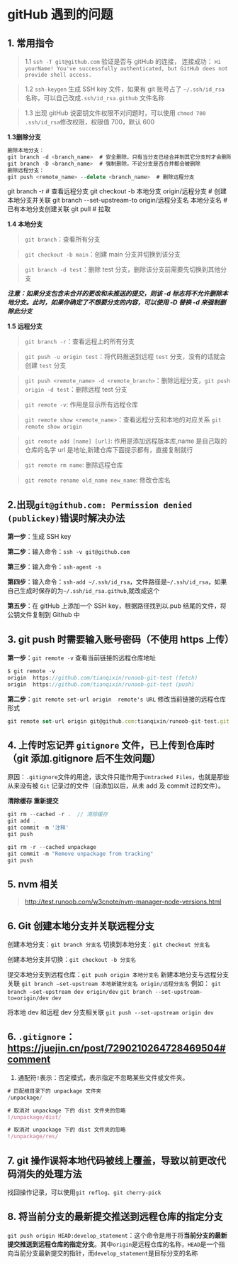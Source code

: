 # gitHub 遇到的问题

## 1. 常用指令

> 1.1 `ssh -T git@github.com` 验证是否与 gitHub 的连接，
> 连接成功： `Hi yourName! You've successfully authenticated, but GitHub does not provide shell access.`

> 1.2 `ssh-keygen` 生成 SSH key 文件，如果有 git 账号占了 `~/.ssh/id_rsa`名称，可以自己改成`.ssh/id_rsa.github` 文件名称

> 1.3 出现 gitHub 说密钥文件权限不对问题时，可以使用 `chmod 700 .ssh/id_rsa`修改权限，权限值 700，默认 600

**1.3删除分支**

```js
删除本地分支：
git branch -d <branch_name>  # 安全删除，只有当分支已经合并到其它分支时才会删除
git branch -D <branch_name>  # 强制删除，不论分支是否合并都会被删除
删除远程分支：
git push <remote_name> --delete <branch_name>  # 删除远程分支
```

git branch -r  # 查看远程分支
git checkout -b 本地分支 origin/远程分支  # 创建本地分支并关联
git branch --set-upstream-to origin/远程分支名 本地分支名  # 已有本地分支创建关联
git pull  # 拉取

**1.4 本地分支**

> `git branch`：查看所有分支

> `git checkout -b main`：创建 main 分支并切换到该分支

> `git branch -d test`：删除 test 分支，删除该分支前需要先切换到其他分支

**_注意：如果分支包含未合并的更改和未推送的提交，则该 -d 标志将不允许删除本地分支。此时，如果你确定了不想要分支的内容，可以使用 -D 替换 -d 来强制删除此分支_**

**1.5 远程分支**

> `git branch -r`：查看远程上的所有分支

> `git push -u origin test`：将代码推送到远程 `test` 分支，没有的话就会创建 `test` 分支

> `git push <remote_name> -d <remote_branch>`：删除远程分支，`git push origin -d test`：删除远程 test 分支

> `git remote -v`: 作用是显示所有远程仓库

> `git remote show <remote_name>`：查看远程分支和本地的对应关系 `git remote show origin`

> `git remote add [name] [url]`: 作用是添加远程版本库,name 是自己取的仓库的名字 url 是地址,新建仓库下面提示都有，直接复制就行

> `git remote rm name`: 删除远程仓库

> `git remote rename old_name new_name`: 修改仓库名

## 2.出现`git@github.com: Permission denied (publickey)`错误时解决办法

**第一步**：生成 SSH key

**第二步**：输入命令：`ssh -v git@github.com`

**第三步**：输入命令：`ssh-agent -s`

**第四步**：输入命令：`ssh-add ~/.ssh/id_rsa`，文件路径是`~/.ssh/id_rsa`，如果自己生成时保存的为`~/.ssh/id_rsa.github`,就改成这个

**第五步**：在 gitHub 上添加一个 SSH key，根据路径找到以.pub 结尾的文件，将公钥文件复制到 Github 中

## 3. git push 时需要输入账号密码（不使用 https 上传）

**第一步**：`git remote -v` 查看当前链接的远程仓库地址

```js
$ git remote -v
origin  https://github.com/tianqixin/runoob-git-test (fetch)
origin  https://github.com/tianqixin/runoob-git-test (push)
```

**第二步**：`git remote set-url origin  remote's URL` 修改当前链接的远程仓库形式

```js
git remote set-url origin git@github.com:tianqixin/runoob-git-test.git
```

## 4. 上传时忘记弄 `gitignore` 文件，已上传到仓库时（git 添加.gitignore 后不生效问题）

原因：`.gitignore`文件的用途，该文件只能作用于`Untracked Files`，也就是那些从来没有被 `Git` 记录过的文件（自添加以后，从未 add 及 commit 过的文件）。

**清除缓存 重新提交**

```js
git rm --cached -r .  // 清除缓存
git add .
git commit -m '注释'
git push
```

```js 清除对于 unpackage的缓存
git rm -r --cached unpackage
git commit -m "Remove unpackage from tracking"
git push
```

## 5. nvm 相关

> <http://test.runoob.com/w3cnote/nvm-manager-node-versions.html>

## 6. Git 创建本地分支并关联远程分支

创建本地分支：`git branch 分支名`
切换到本地分支：`git checkout 分支名`

创建本地分支并切换：`git checkout -b 分支名`

提交本地分支到远程仓库：`git push origin 本地分支名`
新建本地分支与远程分支关联
`git branch –set-upstream 本地新建分支名 origin/远程分支名`
例如：
`git branch –set-upstream dev origin/dev`
`git branch --set-upstream-to=origin/dev dev`

将本地 dev 和远程 dev 分支相关联
`git push --set-upstream origin dev`

## 6. `.gitignore`：<https://juejin.cn/post/7290210264728469504#comment>

1. 通配符`!`表示：否定模式，表示指定不忽略某些文件或文件夹。

```js
# 匹配根目录下的 unpackage 文件夹
/unpackage/

# 取消对 unpackage 下的 dist 文件夹的忽略
!/unpackage/dist/

# 取消对 unpackage 下的 dist 文件夹的忽略
!/unpackage/res/
```

## 7. git 操作误将本地代码被线上覆盖，导致以前更改代码消失的处理方法

找回操作记录，可以使用`git reflog`、`git cherry-pick`

## 8. 将当前分支的最新提交推送到远程仓库的指定分支

`git push origin HEAD:develop_statement`：这个命令是用于将**当前分支的最新提交推送到远程仓库的指定分支**。其中`origin`是远程仓库的名称，`HEAD`是一个指向当前分支最新提交的指针，而`develop_statement`是目标分支的名称
